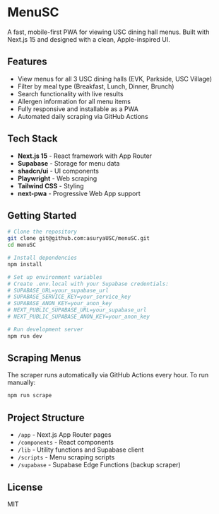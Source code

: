 # MenuSC

A fast, mobile-first PWA for viewing USC dining hall menus. Built with Next.js 15 and designed with a clean, Apple-inspired UI.

## Features

- View menus for all 3 USC dining halls (EVK, Parkside, USC Village)
- Filter by meal type (Breakfast, Lunch, Dinner, Brunch)
- Search functionality with live results
- Allergen information for all menu items
- Fully responsive and installable as a PWA
- Automated daily scraping via GitHub Actions

## Tech Stack

- **Next.js 15** - React framework with App Router
- **Supabase** - Storage for menu data
- **shadcn/ui** - UI components
- **Playwright** - Web scraping
- **Tailwind CSS** - Styling
- **next-pwa** - Progressive Web App support

## Getting Started

```bash
# Clone the repository
git clone git@github.com:asuryaUSC/menuSC.git
cd menuSC

# Install dependencies
npm install

# Set up environment variables
# Create .env.local with your Supabase credentials:
# SUPABASE_URL=your_supabase_url
# SUPABASE_SERVICE_KEY=your_service_key
# SUPABASE_ANON_KEY=your_anon_key
# NEXT_PUBLIC_SUPABASE_URL=your_supabase_url
# NEXT_PUBLIC_SUPABASE_ANON_KEY=your_anon_key

# Run development server
npm run dev
```

## Scraping Menus

The scraper runs automatically via GitHub Actions every hour. To run manually:

```bash
npm run scrape
```

## Project Structure

- `/app` - Next.js App Router pages
- `/components` - React components
- `/lib` - Utility functions and Supabase client
- `/scripts` - Menu scraping scripts
- `/supabase` - Supabase Edge Functions (backup scraper)

## License

MIT

